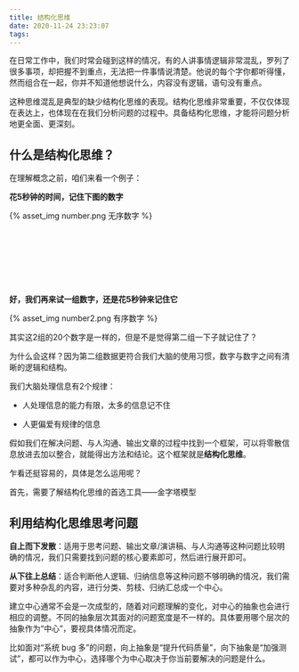 ```yaml
---
title: 结构化思维
date: 2020-11-24 23:23:07
tags: 
---
```


在日常工作中，我们时常会碰到这样的情况，有的人讲事情逻辑非常混乱，罗列了很多事项，却把握不到重点，无法把一件事情说清楚。他说的每个字你都听得懂，然而组合在一起，你并不知道他想说什么，内容没有逻辑，语句没有重点。

这种思维混乱是典型的缺少结构化思维的表现。结构化思维非常重要，不仅仅体现在表达上，也体现在在我们分析问题的过程中。具备结构化思维，才能将问题分析地更全面、更深刻。

<!--more-->

## 什么是结构化思维？

在理解概念之前，咱们来看一个例子：

**花5秒钟的时间，记住下图的数字**

{% asset_img number.png 无序数字 %}


<br>
<br>
<br>
<br>
<br>
<br>

**好，我们再来试一组数字，还是花5秒钟来记住它**

{% asset_img number2.png 有序数字 %}


其实这2组的20个数字是一样的，但是不是觉得第二组一下子就记住了？

为什么会这样？因为第二组数据更符合我们大脑的使用习惯，数字与数字之间有清晰的逻辑和结构。




我们大脑处理信息有2个规律：

- 人处理信息的能力有限，太多的信息记不住

- 人更偏爱有规律的信息


假如我们在解决问题、与人沟通、输出文章的过程中找到一个框架，可以将零散信息放进去加以整合，就能得出方法和结论。这个框架就是**结构化思维**。



乍看还挺容易的，具体是怎么运用呢？


首先，需要了解结构化思维的首选工具——金字塔模型


## 利用结构化思维思考问题

**自上而下发散**：适用于思考问题、输出文章/演讲稿、与人沟通等这种问题比较明确的情况，我们只需要找到问题的核心要素即可，然后进行展开即可。

**从下往上总结**：适合判断他人逻辑、归纳信息等这种问题不够明确的情况，我们需要对多种杂乱的内容，进行分类、剪枝、归纳汇总成一个中心。

建立中心通常不会是一次成型的，随着对问题理解的变化，对中心的抽象也会进行相应的调整。不同的抽象层次其面对的问题宽度是不一样的。具体要用哪个层次的抽象作为“中心”，要视具体情况而定。

比如面对“系统 bug 多”的问题，向上抽象是“提升代码质量”，向下抽象是“加强测试”，都可以作为中心，选择哪个为中心取决于你当前要解决的问题是什么。
